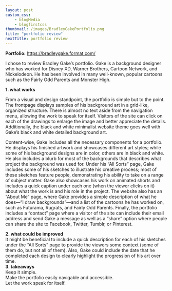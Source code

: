 ```yaml
--- 
layout: post
custom_css: 
    - blogMedia
    - blogfirstcss
thumbnail: /images/BradleyGakePortfolio.png
title: "portfolio review"
nextTitle: portfolio review
---
```


<b>Portfolio:</b> <a href = "https://bradleygake.format.com/" target="_blank">https://bradleygake.format.com/</a>

I chose to review Bradley Gake’s portfolio. Gake is a background designer who has worked for Disney XD, Warner Brothers, Cartoon Network, and Nickelodeon. He has been involved in many well-known, popular cartoons such as the Fairly Odd Parents and Monster High. 

<div class = "extraSpace"></div>

<div class = "numbers"><b>1.	what works</b></div>

From a visual and design standpoint, the portfolio is simple but to the point. The frontpage displays samples of his background art in a grid-like, organized structure. There is almost no text aside from the navigation menu, allowing the work to speak for itself. Visitors of the site can click on each of the drawings to enlarge the image and better appreciate the details. Additionally, the black and white minimalist website theme goes well with Gake’s black and white detailed background art. 

Content-wise, Gake includes all the necessary components for a portfolio. He displays his finished artwork and showcases different art styles; while some of his background designs are in color, others are in black and white. He also includes a blurb for most of the backgrounds that describes what project the background was used for. Under his “All Sorts” page, Gake includes some of his sketches to illustrate his creative process; most of these sketches feature people, demonstrating his ability to take on a range of subject matter. Gake also showcases his work on animated shorts and includes a quick caption under each one (when the viewer clicks on it) about what the work is and his role in the project. The website also has an “About Me” page, where Gake provides a simple description of what he does—“I draw backgrounds”—and a list of the cartoons he has worked on, such as Futurama, Rugrats, and Fairly Odd Parents. Finally, the portfolio includes a “contact” page where a visitor of the site can include their email address and send Gake a message as well as a “share” option where people can share the site to Facebook, Twitter, Tumblr, or Pinterest. 

<div class = "extraSpace"></div>

<div class = "numbers"><b>2.	what could be improved</b></div>
It might be beneficial to include a quick description for each of his sketches under the “All Sorts” page to provide the viewers some context (some of them do, but not all of them). Also, Gake could include the date that he completed each design to clearly highlight the progression of his art over time.   
 
<div class = "extraSpace"></div>

<div class = "numbers"><b>3.	takeaways</b></div>
Keep it simple. <br>
Make the portfolio easily navigable and accessible. <br>
Let the work speak for itself. 


